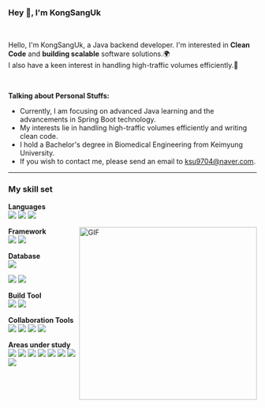 ### Hey 👋, I'm KongSangUk

<br />

Hello, I'm KongSangUk, a Java backend developer. 
I'm interested in **Clean Code** and **building scalable** software solutions.🌍  
I also have a keen interest in handling high-traffic volumes efficiently.🚀

<br />

<!--   <img align="right" alt="GIF" src="https://i.pinimg.com/originals/e4/26/70/e426702edf874b181aced1e2fa5c6cde.gif" width="360" height="350" /> -->

**Talking about Personal Stuffs:**

-  Currently, I am focusing on advanced Java learning and the advancements in Spring Boot technology. 
-  My interests lie in handling high-traffic volumes efficiently and writing clean code.
-  I hold a Bachelor's degree in Biomedical Engineering from Keimyung University.  
-  If you wish to contact me, please send an email to ksu9704@naver.com.

---

### My skill set</br>

**Languages </br>**
<code><img src="https://img.shields.io/badge/java-007396?style=for-the-badge&logo=java&logoColor=white"></code>
<code><img src="https://img.shields.io/badge/kotlin-7F52FF?style=for-the-badge&logo=kotlin&logoColor=white"></code>
<code><img src="https://img.shields.io/badge/python-3776AB?style=for-the-badge&logo=python&logoColor=white"></code>

<img align="right" alt="GIF" src="https://media.giphy.com/media/jdPMeyv9rn0hZHh8n9/giphy.gif" width="360" height="350" />

**Framework</br>**
<img src="https://img.shields.io/badge/spring-6DB33F?style=for-the-badge&logo=spring&logoColor=white"> 
<img src="https://img.shields.io/badge/springboot-6DB33F?style=for-the-badge&logo=springboot&logoColor=white">

**Database</br>**
<img src="https://img.shields.io/badge/mysql-4479A1?style=for-the-badge&logo=mysql&logoColor=white"> 

<code><img src="https://img.shields.io/badge/postgresql-4169E1?style=for-the-badge&logo=postgresql&logoColor=white"></code>
<img src="https://img.shields.io/badge/postgresql-4169E1?style=flat-square&logo=postgresql&logoColor=white">

**Build Tool</br>**
<img src="https://img.shields.io/badge/gradle-02303A?style=flat-square&logo=gradle&logoColor=white"/>
<img src="https://img.shields.io/badge/apachemaven-C71A36?style=flat-square&logo=apachemaven&logoColor=white"/>

**Collaboration Tools</br>**
<img src="https://img.shields.io/badge/github-181717?style=for-the-badge&logo=github&logoColor=white">
<img src="https://img.shields.io/badge/git-F05032?style=for-the-badge&logo=git&logoColor=white">
<img src="https://img.shields.io/badge/notion-000000?style=flat-square&logo=notion&logoColor=white">
<img src="https://img.shields.io/badge/slack-4A154B?style=flat-square&logo=slack&logoColor=white"/>

**Areas under study</br>**
<code><img src="https://img.shields.io/badge/kotlin-7F52FF?style=for-the-badge&logo=kotlin&logoColor=white"></code>
<img src="https://img.shields.io/badge/mongodb-47A248?style=for-the-badge&logo=mongodb&logoColor=white"> 
<code><img src="https://img.shields.io/badge/redis-DC382D?style=for-the-badge&logo=redis&logoColor=white"></code>
<code><img src="https://img.shields.io/badge/githubactions-2088FF?style=for-the-badge&logo=githubactions&logoColor=white"></code>
<code><img src="https://img.shields.io/badge/elasticsearch-005571?style=for-the-badge&logo=elasticsearch&logoColor=white"></code>
<code><img src="https://img.shields.io/badge/apachekafka-231F20?style=for-the-badge&logo=apachekafka&logoColor=white"></code>
<code><img src="https://img.shields.io/badge/docker-2496ED?style=for-the-badge&logo=docker&logoColor=white"></code>
<code><img src="https://img.shields.io/badge/graphql-E10098?style=for-the-badge&logo=graphql&logoColor=white"></code>


<!-- <img src="https://img.shields.io/badge/글자-색상?style=flat-square&logo=아이콘로고&logoColor=로고색상"/> -->





